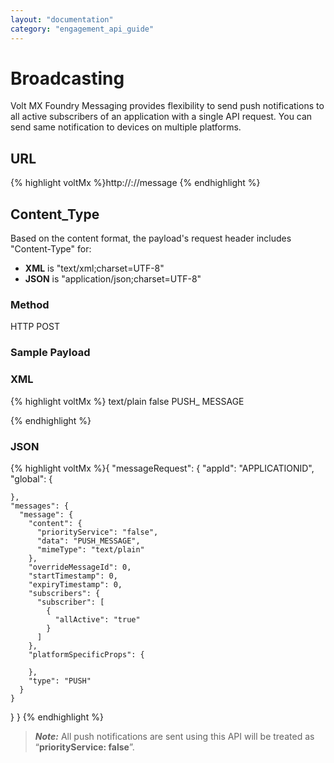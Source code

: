 ```yaml
---
layout: "documentation"
category: "engagement_api_guide"
---
```

                          

Broadcasting
============

Volt MX  Foundry Messaging provides flexibility to send push notifications to all active subscribers of an application with a single API request. You can send same notification to devices on multiple platforms.

URL
---

{% highlight voltMx %}http://<hostname or ip>:<portnumber>/<contextroot>/message
{% endhighlight %}

Content\_Type
-------------

Based on the content format, the payload's request header includes "Content-Type" for:

*   **XML** is "text/xml;charset=UTF-8"
*   **JSON** is "application/json;charset=UTF-8"

### Method

HTTP POST

### Sample Payload

### XML

{% highlight voltMx %}<?xml version='1.0' encoding='UTF-8'?>
<messageRequest appId="APPLICATION_ID">
  <global>
    <subscribers/>
    <platformSpecificProps/>
  </global>
  <messages>
    <message expiryTimestamp="0" overrideMessageId="0" refId="" startTimestamp="0" type="PUSH">
      <subscribers>
        **<subscriber allActive="true"/>**
      </subscribers>
      <platformSpecificProps>
      </platformSpecificProps>
      <content>
        <mimeType>text/plain</mimeType>
        <priorityService>false</priorityService>
        <data>PUSH_ MESSAGE</data>
      </content>
    </message>
  </messages>
</messageRequest>

{% endhighlight %}

### JSON

{% highlight voltMx %}{
  "messageRequest": {
    "appId": "APPLICATIONID",
    "global": {
      
    },
    "messages": {
      "message": {
        "content": {
          "priorityService": "false",
          "data": "PUSH_MESSAGE",
          "mimeType": "text/plain"
        },
        "overrideMessageId": 0,
        "startTimestamp": 0,
        "expiryTimestamp": 0,
        "subscribers": {
          "subscriber": [
            {
              "allActive": "true"
            }
          ]
        },
        "platformSpecificProps": {
          
        },
        "type": "PUSH"
      }
    }
  }
}
{% endhighlight %}

> **_Note:_** All push notifications are sent using this API will be treated as “**priorityService: false**”.
